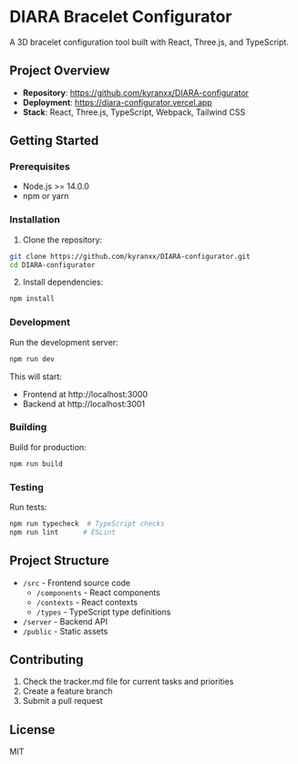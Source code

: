 # DIARA Bracelet Configurator

A 3D bracelet configuration tool built with React, Three.js, and TypeScript.

## Project Overview
- **Repository**: https://github.com/kyranxx/DIARA-configurator
- **Deployment**: https://diara-configurator.vercel.app
- **Stack**: React, Three.js, TypeScript, Webpack, Tailwind CSS

## Getting Started

### Prerequisites
- Node.js >= 14.0.0
- npm or yarn

### Installation
1. Clone the repository:
```bash
git clone https://github.com/kyranxx/DIARA-configurator.git
cd DIARA-configurator
```

2. Install dependencies:
```bash
npm install
```

### Development
Run the development server:
```bash
npm run dev
```
This will start:
- Frontend at http://localhost:3000
- Backend at http://localhost:3001

### Building
Build for production:
```bash
npm run build
```

### Testing
Run tests:
```bash
npm run typecheck  # TypeScript checks
npm run lint      # ESLint
```

## Project Structure
- `/src` - Frontend source code
  - `/components` - React components
  - `/contexts` - React contexts
  - `/types` - TypeScript type definitions
- `/server` - Backend API
- `/public` - Static assets

## Contributing
1. Check the tracker.md file for current tasks and priorities
2. Create a feature branch
3. Submit a pull request

## License
MIT

